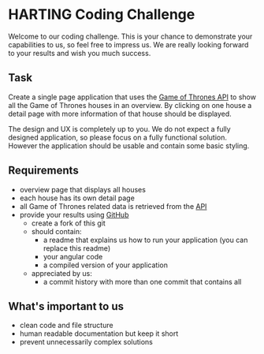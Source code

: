 # HARTING Coding Challenge

Welcome to our coding challenge. This is your chance to demonstrate your capabilities to us, so feel free to impress us. We are really looking forward to your results and wish you much success.

## Task

Create a single page application that uses the [Game of Thrones API](https://anapioficeandfire.com/) to show all the Game of Thrones houses in an overview. By clicking on one house a detail page with more information of that house should be displayed.

The design and UX is completely up to you. We do not expect a fully designed application, so please focus on a fully functional solution. However the application should be usable and contain some basic styling.

## Requirements

- overview page that displays all houses
- each house has its own detail page
- all Game of Thrones related data is retrieved from the [API](https://anapioficeandfire.com/)
- provide your results using [GitHub](https://github.com/vsartison/HARTING-Angular-Coding-Challenge)
  - create a fork of this git
  - should contain:
    - a readme that explains us how to run your application (you can replace this readme)
    - your angular code
    - a compiled version of your application
  - appreciated by us:
    - a commit history with more than one commit that contains all

## What's important to us

- clean code and file structure
- human readable documentation but keep it short
- prevent unnecessarily complex solutions
